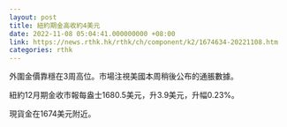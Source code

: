 ```yaml
---
layout: post
title: 紐約期金高收約4美元
date: 2022-11-08 05:04:41.000000000 +08:00
link: https://news.rthk.hk/rthk/ch/component/k2/1674634-20221108.htm
categories: rthk
---
```


外圍金價靠穩在3周高位。市場注視美國本周稍後公布的通脹數據。

紐約12月期金收市報每盎士1680.5美元，升3.9美元，升幅0.23%。

現貨金在1674美元附近。

